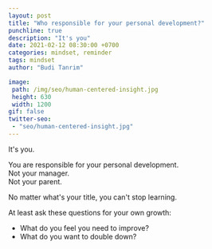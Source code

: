 ```yaml
---
layout: post
title: "Who responsible for your personal development?"
punchline: true
description: "It's you"
date: 2021-02-12 08:30:00 +0700
categories: mindset, reminder
tags: mindset
author: "Budi Tanrim"

image:
 path: /img/seo/human-centered-insight.jpg
 height: 630
 width: 1200
gif: false
twitter-seo: 
 - "seo/human-centered-insight.jpg"
---
```


It's you.

You are responsible for your personal development.<br/>
Not your manager.<br/>
Not your parent.

No matter what's your title, you can't stop learning.


At least ask these questions for your own growth:
- What do you feel you need to improve?
- What do you want to double down?

